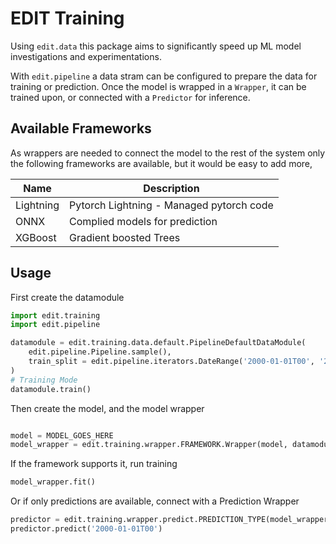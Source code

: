 # EDIT Training

Using `edit.data` this package aims to significantly speed up ML model investigations and experimentations. 

With `edit.pipeline` a data stram can be configured to prepare the data for training or prediction. Once the model is wrapped in a `Wrapper`, it can be trained upon, or connected with a `Predictor` for inference.

## Available Frameworks

As wrappers are needed to connect the model to the rest of the system only the following frameworks are available, but it would be easy to add more,

| Name | Description |
| ---- | ----------- |
| Lightning | Pytorch Lightning - Managed pytorch code |
| ONNX | Complied models for prediction |
| XGBoost | Gradient boosted Trees |


## Usage

First create the datamodule

```python
import edit.training
import edit.pipeline

datamodule = edit.training.data.default.PipelineDefaultDataModule(
    edit.pipeline.Pipeline.sample(), 
    train_split = edit.pipeline.iterators.DateRange('2000-01-01T00', '2000-02-01T00', '1 day')
)
# Training Mode
datamodule.train()
```

Then create the model, and the model wrapper

```python

model = MODEL_GOES_HERE
model_wrapper = edit.training.wrapper.FRAMEWORK.Wrapper(model, datamodule)
```

If the framework supports it, run training

```python
model_wrapper.fit()
```

Or if only predictions are available, connect with a Prediction Wrapper
```python
predictor = edit.training.wrapper.predict.PREDICTION_TYPE(model_wrapper)
predictor.predict('2000-01-01T00')
```
